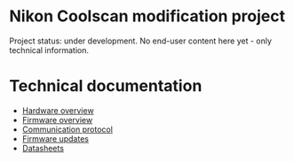 # Nikon Coolscan modification project

Project status: under development. No end-user content here yet -
only technical information.

# Technical documentation

* [Hardware overview](doc/hardware.md)
* [Firmware overview](doc/firmware.md)
* [Communication protocol](doc/protocol.md)
* [Firmware updates](doc/updates.md)
* [Datasheets](datasheets/)
